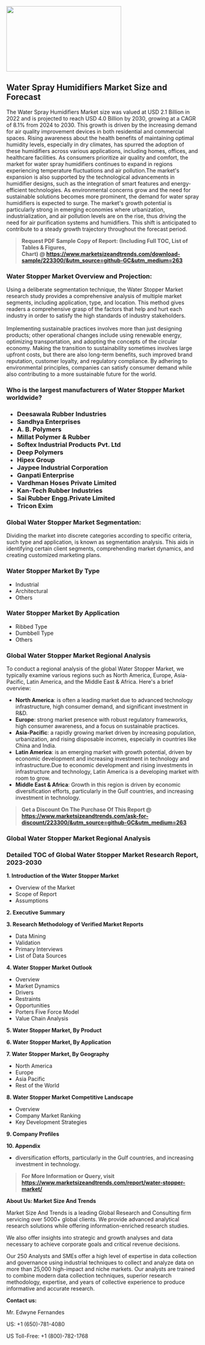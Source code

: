 <p><img class="alignnone size-medium wp-image-20088" src="https://ffe5etoiles.com/wp-content/uploads/2024/12/MST1-300x171.png" alt="" width="300" height="171" /></p><h2>Water Spray Humidifiers Market Size and Forecast</h2><p>The Water Spray Humidifiers Market size was valued at USD 2.1 Billion in 2022 and is projected to reach USD 4.0 Billion by 2030, growing at a CAGR of 8.1% from 2024 to 2030. This growth is driven by the increasing demand for air quality improvement devices in both residential and commercial spaces. Rising awareness about the health benefits of maintaining optimal humidity levels, especially in dry climates, has spurred the adoption of these humidifiers across various applications, including homes, offices, and healthcare facilities. As consumers prioritize air quality and comfort, the market for water spray humidifiers continues to expand in regions experiencing temperature fluctuations and air pollution.The market's expansion is also supported by the technological advancements in humidifier designs, such as the integration of smart features and energy-efficient technologies. As environmental concerns grow and the need for sustainable solutions becomes more prominent, the demand for water spray humidifiers is expected to surge. The market's growth potential is particularly strong in emerging economies where urbanization, industrialization, and air pollution levels are on the rise, thus driving the need for air purification systems and humidifiers. This shift is anticipated to contribute to a steady growth trajectory throughout the forecast period.</p><blockquote id="" class=""><strong>Request PDF Sample Copy of Report: (Including Full TOC, List of Tables &amp; Figures, Chart)&nbsp;@&nbsp;<strong><a href="https://www.marketsizeandtrends.com/download-sample/223300/&utm_source=github-GC&utm_medium=263" target="_blank">https://www.marketsizeandtrends.com/download-sample/223300/&utm_source=github-GC&utm_medium=263</a></strong></strong></blockquote><h3 id="" class="">Water Stopper Market&nbsp;Overview and Projection:</h3><p id="" class="">Using a deliberate segmentation technique, the Water Stopper Market research study provides a comprehensive analysis of multiple market segments, including application, type, and location. This method gives readers a comprehensive grasp of the factors that help and hurt each industry in order to satisfy the high standards of industry stakeholders. <br /> <br />Implementing sustainable practices involves more than just designing products; other operational changes include using renewable energy, optimizing transportation, and adopting the concepts of the circular economy. Making the transition to sustainability sometimes involves large upfront costs, but there are also long-term benefits, such improved brand reputation, customer loyalty, and regulatory compliance. By adhering to environmental principles, companies can satisfy consumer demand while also contributing to a more sustainable future for the world.</p><h3 id="" class="">Who is the largest manufacturers of&nbsp;Water Stopper Market worldwide?</h3><h3 class=""><p><ul><li>Deesawala Rubber Industries </li><li> Sandhya Enterprises </li><li> A. B. Polymers </li><li> Millat Polymer & Rubber </li><li> Softex Industrial Products Pvt. Ltd </li><li> Deep Polymers </li><li> Hipex Group </li><li> Jaypee Industrial Corporation </li><li> Ganpati Enterprise </li><li> Vardhman Hoses Private Limited </li><li> Kan-Tech Rubber Industries </li><li> Sai Rubber Engg.Private Limited </li><li> Tricon Exim</li></ul></p></h3><h3 id="" class="">Global&nbsp;Water Stopper Market Segmentation:</h3><p id="" class="">Dividing the market into discrete categories according to specific criteria, such type and application, is known as segmentation analysis. This aids in identifying certain client segments, comprehending market dynamics, and creating customized marketing plans.</p><h3 id="" class="">Water Stopper Market&nbsp;By Type</h3><p><p><ul><li>Industrial</li><li> Architectural</li><li> Others</p></li></ul></p></p><h3 id="" class="">Water Stopper Market&nbsp;By Application</h3><p class=""><p><ul><li>Ribbed Type</li><li> Dumbbell Type</li><li> Others</li></ul></p></p><h3 id="" class="">Global Water Stopper Market Regional Analysis</h3><p id="" class="">To conduct a regional analysis of the global Water Stopper Market, we typically examine various regions such as North America, Europe, Asia-Pacific, Latin America, and the Middle East &amp; Africa. Here's a brief overview:</p><ul><li><strong>North America</strong>: is often a leading market due to advanced technology infrastructure, high consumer demand, and significant investment in R&amp;D.</li><li><strong>Europe</strong>: strong market presence with robust regulatory frameworks, high consumer awareness, and a focus on sustainable practices.</li><li><strong>Asia-Pacific</strong>: a rapidly growing market driven by increasing population, urbanization, and rising disposable incomes, especially in countries like China and India.</li><li><strong>Latin America</strong>: is an emerging market with growth potential, driven by economic development and increasing investment in technology and infrastructure.Due to economic development and rising investments in infrastructure and technology, Latin America is a developing market with room to grow.</li><li><strong>Middle East &amp; Africa</strong>: Growth in this region is driven by economic diversification efforts, particularly in the Gulf countries, and increasing investment in technology.</li></ul><blockquote id="" class=""><strong>Get a Discount On The Purchase Of This Report @ <strong><a href="https://www.marketsizeandtrends.com/ask-for-discount/223300/&utm_source=github-GC&utm_medium=263" target="_blank">https://www.marketsizeandtrends.com/ask-for-discount/223300/&utm_source=github-GC&utm_medium=263</a></strong></strong></blockquote><h3 id="" class="">Global Water Stopper Market Regional Analysis</h3><h3 id="" class="">Detailed TOC of Global Water Stopper Market Research Report, 2023-2030</h3><p id="" class=""><strong>1. Introduction of the Water Stopper Market</strong></p><ul><li>Overview of the Market</li><li>Scope of Report</li><li>Assumptions</li></ul><p id="" class=""><strong>2. Executive Summary</strong></p><p id="" class=""><strong>3. Research Methodology of Verified Market Reports</strong></p><ul><li>Data Mining</li><li>Validation</li><li>Primary Interviews</li><li>List of Data Sources</li></ul><p id="" class=""><strong>4. Water Stopper Market Outlook</strong></p><ul><li>Overview</li><li>Market Dynamics</li><li>Drivers</li><li>Restraints</li><li>Opportunities</li><li>Porters Five Force Model</li><li>Value Chain Analysis</li></ul><p id="" class=""><strong>5. Water Stopper Market, By Product</strong></p><p id="" class=""><strong>6. Water Stopper Market, By Application</strong></p><p id="" class=""><strong>7. Water Stopper Market, By Geography</strong></p><ul><li>North America</li><li>Europe</li><li>Asia Pacific</li><li>Rest of the World</li></ul><p id="" class=""><strong>8. Water Stopper Market Competitive Landscape</strong></p><ul><li>Overview</li><li>Company Market Ranking</li><li>Key Development Strategies</li></ul><p id="" class=""><strong>9. Company Profiles</strong></p><p id="" class=""><strong>10. Appendix</strong></p><ul><li>diversification efforts, particularly in the Gulf countries, and increasing investment in technology.</li></ul><blockquote id="" class=""><strong>For More Information or Query, visit <strong><strong><a href="https://www.marketsizeandtrends.com/report/water-stopper-market/" target="_blank">https://www.marketsizeandtrends.com/report/water-stopper-market/</a></strong></strong></strong></blockquote><p id="" class=""><strong>About Us: Market Size And Trends</strong></p><p id="" class="">Market Size And Trends is a leading Global Research and Consulting firm servicing over 5000+ global clients. We provide advanced analytical research solutions while offering information-enriched research studies.</p><p id="" class="">We also offer insights into strategic and growth analyses and data necessary to achieve corporate goals and critical revenue decisions.</p><p id="" class="">Our 250 Analysts and SMEs offer a high level of expertise in data collection and governance using industrial techniques to collect and analyze data on more than 25,000 high-impact and niche markets. Our analysts are trained to combine modern data collection techniques, superior research methodology, expertise, and years of collective experience to produce informative and accurate research.</p><p id="" class=""><strong>Contact us:</strong></p><p id="" class="">Mr. Edwyne Fernandes</p><p id="" class="">US: +1 (650)-781-4080</p><p id="" class="">US Toll-Free: +1 (800)-782-1768</p>
